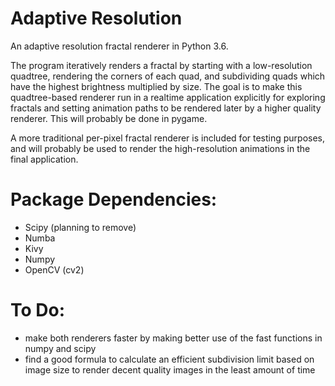 # Adaptive Resolution
An adaptive resolution fractal renderer in Python 3.6.

The program iteratively renders a fractal by starting with a low-resolution quadtree, rendering the corners of each quad, and subdividing quads which have the highest brightness multiplied by size.  The goal is to make this quadtree-based renderer run in a realtime application explicitly for exploring fractals and setting animation paths to be rendered later by a higher quality renderer.  This will probably be done in pygame.

A more traditional per-pixel fractal renderer is included for testing purposes, and will probably be used to render the high-resolution animations in the final application.

# Package Dependencies:
 - Scipy (planning to remove)
 - Numba
 - Kivy
 - Numpy
 - OpenCV (cv2)

# To Do:
 - make both renderers faster by making better use of the fast functions in numpy and scipy
 - find a good formula to calculate an efficient subdivision limit based on image size to render decent quality images in the least amount of time
